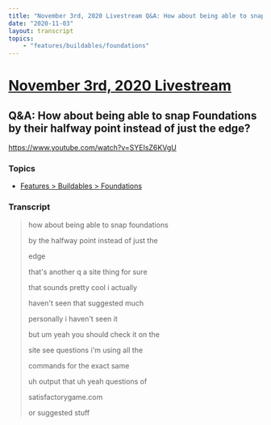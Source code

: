 ```yaml
---
title: "November 3rd, 2020 Livestream Q&A: How about being able to snap Foundations by their halfway point instead of just the edge?"
date: "2020-11-03"
layout: transcript
topics:
    - "features/buildables/foundations"
---
```

# [November 3rd, 2020 Livestream](../2020-11-03.md)
## Q&A: How about being able to snap Foundations by their halfway point instead of just the edge?
https://www.youtube.com/watch?v=SYEIsZ6KVgU

### Topics
* [Features > Buildables > Foundations](../topics/features/buildables/foundations.md)

### Transcript

> how about being able to snap foundations
> 
> by the halfway point instead of just the
> 
> edge
> 
> that's another q a site thing for sure
> 
> that sounds pretty cool i actually
> 
> haven't seen that suggested much
> 
> personally i haven't seen it
> 
> but um yeah you should check it on the
> 
> site see questions i'm using all the
> 
> commands for the exact same
> 
> uh output that uh yeah questions of
> 
> satisfactorygame.com
> 
> or suggested stuff
> 
